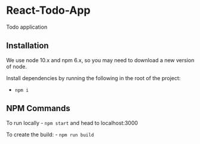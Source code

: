 # React-Todo-App

Todo application

## Installation

We use node 10.x and npm 6.x, so you may need to download a new version of node.

Install dependencies by running the following in the root of the project:
 - `npm i`
 
## NPM Commands
To run locally - `npm start` and head to localhost:3000

To create the build: - `npm run build`

